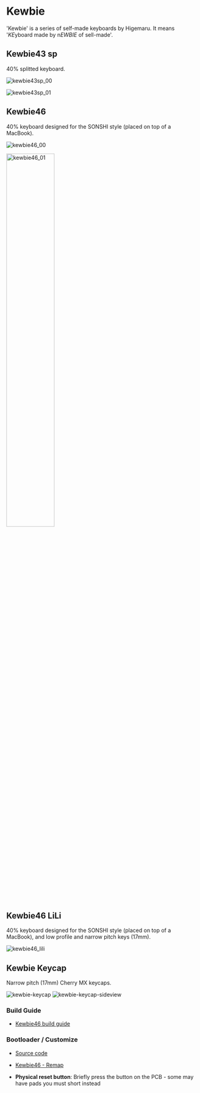 # Kewbie

'Kewbie' is a series of self-made keyboards by Higemaru.
It means '*KE*yboard made by n*EWBIE* of sell-made'.

## Kewbie43 sp
40% splitted keyboard.

![kewbie43sp_00](https://i.imgur.com/ulQjmfY.png)

![kewbie43sp_01](https://i.imgur.com/vHIxGZG.png)

## Kewbie46

40% keyboard designed for the SONSHI style (placed on top of a MacBook).

![kewbie46_00](https://i.imgur.com/eWcHN0J.png)

<img src="https://i.imgur.com/OsmuWYN.png" alt="kewbie46_01" width="50%" />

## Kewbie46 LiLi

40% keyboard designed for the SONSHI style (placed on top of a MacBook), and low profile and narrow pitch keys (17mm).

![kewbie46_lili](https://imgur.com/RKN4ofS.png)

## Kewbie Keycap

Narrow pitch (17mm) Cherry MX keycaps.

![kewbie-keycap](https://imgur.com/BCFj5uh.png)
![kewbie-keycap-sideview](https://imgur.com/MLvnXi3.png)


### Build Guide

* [Kewbie46 build guide](kewbie46/guide)

### Bootloader / Customize

* [Source code](https://github.com/higemaru/qmk_firmware/)

* [Kewbie46 - Remap](https://remap-keys.app/catalog/hTfNsK0O3Sb1Jaafdm3x)

* **Physical reset button**: Briefly press the button on the PCB - some may have pads you must short instead
